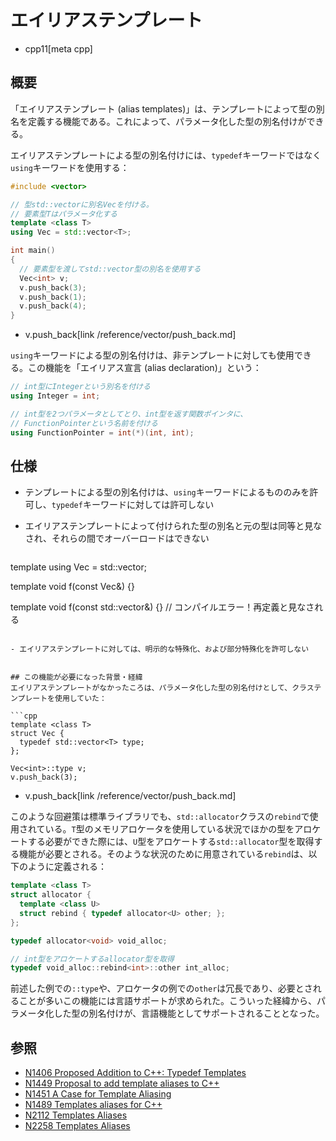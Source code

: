 # エイリアステンプレート
* cpp11[meta cpp]

## 概要
「エイリアステンプレート (alias templates)」は、テンプレートによって型の別名を定義する機能である。これによって、パラメータ化した型の別名付けができる。

エイリアステンプレートによる型の別名付けには、`typedef`キーワードではなく`using`キーワードを使用する：

```cpp
#include <vector>

// 型std::vectorに別名Vecを付ける。
// 要素型Tはパラメータ化する
template <class T>
using Vec = std::vector<T>;

int main()
{
  // 要素型を渡してstd::vector型の別名を使用する
  Vec<int> v;
  v.push_back(3);
  v.push_back(1);
  v.push_back(4);
}
```
* v.push_back[link /reference/vector/push_back.md]

`using`キーワードによる型の別名付けは、非テンプレートに対しても使用できる。この機能を「エイリアス宣言 (alias declaration)」という：

```cpp
// int型にIntegerという別名を付ける
using Integer = int;

// int型を2つパラメータとしてとり、int型を返す関数ポインタに、
// FunctionPointerという名前を付ける
using FunctionPointer = int(*)(int, int);
```


## 仕様
- テンプレートによる型の別名付けは、`using`キーワードによるもののみを許可し、`typedef`キーワードに対しては許可しない
- エイリアステンプレートによって付けられた型の別名と元の型は同等と見なされ、それらの間でオーバーロードはできない

    ```cpp
template <class T>
using Vec = std::vector<T>;

template <class T>
void f(const Vec<T>&) {}

template <class T>
void f(const std::vector<T>&) {} // コンパイルエラー！再定義と見なされる
```

- エイリアステンプレートに対しては、明示的な特殊化、および部分特殊化を許可しない


## この機能が必要になった背景・経緯
エイリアステンプレートがなかったころは、パラメータ化した型の別名付けとして、クラステンプレートを使用していた：

```cpp
template <class T>
struct Vec {
  typedef std::vector<T> type;
};

Vec<int>::type v;
v.push_back(3);
```
* v.push_back[link /reference/vector/push_back.md]

このような回避策は標準ライブラリでも、`std::allocator`クラスの`rebind`で使用されている。`T`型のメモリアロケータを使用している状況でほかの型をアロケートする必要ができた際には、`U`型をアロケートする`std::allocator`型を取得する機能が必要とされる。そのような状況のために用意されている`rebind`は、以下のように定義される：

```cpp
template <class T>
struct allocator {
  template <class U>
  struct rebind { typedef allocator<U> other; };
};

typedef allocator<void> void_alloc;

// int型をアロケートするallocator型を取得
typedef void_alloc::rebind<int>::other int_alloc;
```

前述した例での`::type`や、アロケータの例での`other`は冗長であり、必要とされることが多いこの機能には言語サポートが求められた。こういった経緯から、パラメータ化した型の別名付けが、言語機能としてサポートされることとなった。


## 参照
- [N1406 Proposed Addition to C++: Typedef Templates](http://www.open-std.org/jtc1/sc22/wg21/docs/papers/2002/n1406.pdf)
- [N1449 Proposal to add template aliases to C++](http://www.open-std.org/jtc1/sc22/wg21/docs/papers/2003/n1449.pdf)
- [N1451 A Case for Template Aliasing](http://www.open-std.org/jtc1/sc22/wg21/docs/papers/2003/n1451.html)
- [N1489 Templates aliases for C++](http://www.open-std.org/jtc1/sc22/wg21/docs/papers/2003/n1489.pdf)
- [N2112 Templates Aliases](http://www.open-std.org/jtc1/sc22/wg21/docs/papers/2006/n2112.pdf)
- [N2258 Templates Aliases](http://www.open-std.org/jtc1/sc22/wg21/docs/papers/2007/n2258.pdf)

